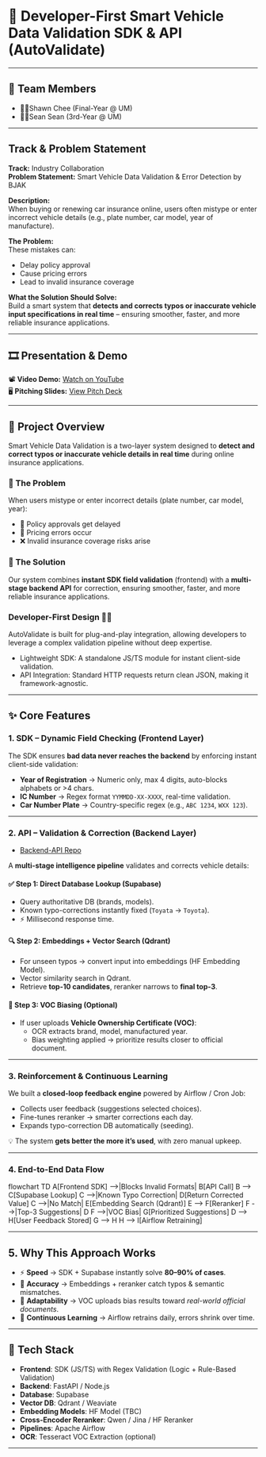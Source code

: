 # 🚗 Developer-First Smart Vehicle Data Validation SDK & API (AutoValidate)
---

## 👥 Team Members  
- 👨‍💻Shawn Chee (Final-Year @ UM)
- 👨‍💻Sean Sean (3rd-Year @ UM)

---
## Track & Problem Statement  

**Track:** Industry Collaboration  
**Problem Statement:** Smart Vehicle Data Validation & Error Detection by BJAK  

**Description:**  
When buying or renewing car insurance online, users often mistype or enter incorrect vehicle details (e.g., plate number, car model, year of manufacture).  

**The Problem:**  
These mistakes can:  
- Delay policy approval  
- Cause pricing errors  
- Lead to invalid insurance coverage  

**What the Solution Should Solve:**  
Build a smart system that **detects and corrects typos or inaccurate vehicle input specifications in real time** – ensuring smoother, faster, and more reliable insurance applications.  

---

## 🎞️ Presentation & Demo  
📽️ **Video Demo:** [Watch on YouTube](https://youtu.be/your-demo-link)  
🖥️ **Pitching Slides:** [View Pitch Deck](https://your-pitchdeck-link.com)  

---
## 🔧 Project Overview  
Smart Vehicle Data Validation is a two-layer system designed to **detect and correct typos or inaccurate vehicle details in real time** during online insurance applications.  

### 🔹 The Problem  
When users mistype or enter incorrect details (plate number, car model, year):  
- 🚨 Policy approvals get delayed  
- 💸 Pricing errors occur  
- ❌ Invalid insurance coverage risks arise  

### 🔹 The Solution  
Our system combines **instant SDK field validation** (frontend) with a **multi-stage backend API** for correction, ensuring smoother, faster, and more reliable insurance applications.  

### Developer-First Design 🧑‍💻
AutoValidate is built for plug-and-play integration, allowing developers to leverage a complex validation pipeline without deep expertise.
- Lightweight SDK: A standalone JS/TS module for instant client-side validation.
- API Integration: Standard HTTP requests return clean JSON, making it framework-agnostic.
  
---

## ✨ Core Features  

### 1. SDK – Dynamic Field Checking (Frontend Layer)  
The SDK ensures **bad data never reaches the backend** by enforcing instant client-side validation:  

- **Year of Registration** → Numeric only, max 4 digits, auto-blocks alphabets or >4 chars.  
- **IC Number** → Regex format `YYMMDD-XX-XXXX`, real-time validation.  
- **Car Number Plate** → Country-specific regex (e.g., `ABC 1234`, `WXX 123`).  

---

### 2. API – Validation & Correction (Backend Layer)  
- [Backend-API Repo](https://github.com/Shawnchee/AutoValidate-Backend-API)

A **multi-stage intelligence pipeline** validates and corrects vehicle details:  

#### ✅ Step 1: Direct Database Lookup (Supabase)  
- Query authoritative DB (brands, models).  
- Known typo-corrections instantly fixed (`Toyata` → `Toyota`).  
- ⚡ Millisecond response time.  

#### 🔍 Step 2: Embeddings + Vector Search (Qdrant)  
- For unseen typos → convert input into embeddings (HF Embedding Model).  
- Vector similarity search in Qdrant.  
- Retrieve **top-10 candidates**, reranker narrows to **final top-3**.  

#### 📄 Step 3: VOC Biasing (Optional)  
- If user uploads **Vehicle Ownership Certificate (VOC)**:  
  - OCR extracts brand, model, manufactured year.  
  - Bias weighting applied → prioritize results closer to official document.  

---

### 3. Reinforcement & Continuous Learning  
We built a **closed-loop feedback engine** powered by Airflow / Cron Job:  

- Collects user feedback (suggestions selected choices).  
- Fine-tunes reranker → smarter corrections each day.  
- Expands typo-correction DB automatically (seeding).  

💡 The system **gets better the more it’s used**, with zero manual upkeep.  

---

### 4. End-to-End Data Flow  

flowchart TD
    A[Frontend SDK] -->|Blocks Invalid Formats| B[API Call]
    B --> C[Supabase Lookup]
    C -->|Known Typo Correction| D[Return Corrected Value]
    C -->|No Match| E[Embedding Search (Qdrant)]
    E --> F[Reranker]
    F -->|Top-3 Suggestions| D
    F -->|VOC Bias| G[Prioritized Suggestions]
    D --> H[User Feedback Stored]
    G --> H
    H --> I[Airflow Retraining]

---

## 5. Why This Approach Works  

- ⚡ **Speed** → SDK + Supabase instantly solve **80–90% of cases**.  
- 🎯 **Accuracy** → Embeddings + reranker catch typos & semantic mismatches.  
- 📄 **Adaptability** → VOC uploads bias results toward *real-world official documents*.  
- 🔄 **Continuous Learning** → Airflow retrains daily, errors shrink over time.  

---

## 🚀 Tech Stack  

- **Frontend**: SDK (JS/TS) with Regex Validation (Logic + Rule-Based Validation)
- **Backend**: FastAPI / Node.js  
- **Database**: Supabase 
- **Vector DB**: Qdrant / Weaviate  
- **Embedding Models**: HF Model (TBC)
- **Cross-Encoder Reranker**: Qwen / Jina / HF Reranker
- **Pipelines**: Apache Airflow  
- **OCR**: Tesseract VOC Extraction (optional)

---

